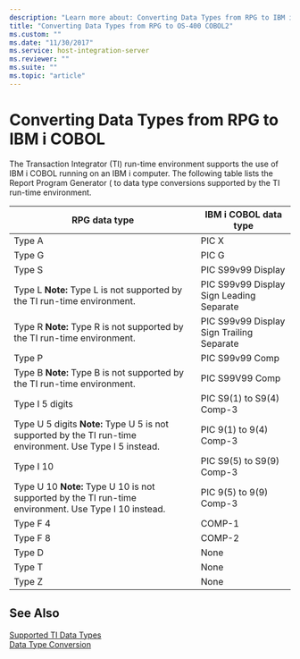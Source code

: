 ```yaml
---
description: "Learn more about: Converting Data Types from RPG to IBM i COBOL"
title: "Converting Data Types from RPG to OS-400 COBOL2"
ms.custom: ""
ms.date: "11/30/2017"
ms.service: host-integration-server
ms.reviewer: ""
ms.suite: ""
ms.topic: "article"
---
```

# Converting Data Types from RPG to IBM i COBOL
The Transaction Integrator (TI) run-time environment supports the use of IBM i COBOL running on an IBM i computer. The following table lists the Report Program Generator ( to  data type conversions supported by the TI run-time environment.  
  
|RPG data type|IBM i COBOL data type|  
|-------------------|-----------------------------|  
|Type A|PIC X|  
|Type G|PIC G|  
|Type S|PIC S99v99 Display|  
|Type L **Note:**  Type L is not supported by the TI run-time environment.|PIC S99v99 Display Sign Leading Separate|  
|Type R **Note:**  Type R is not supported by the TI run-time environment.|PIC S99v99 Display Sign Trailing Separate|  
|Type P|PIC S99v99 Comp|  
|Type B **Note:**  Type B is not supported by the TI run-time environment.|PIC S99V99 Comp|  
|Type I 5 digits|PIC S9(1) to S9(4) Comp-3|  
|Type U 5 digits **Note:**  Type U 5 is not supported by the TI run-time environment. Use Type I 5 instead.|PIC 9(1) to 9(4) Comp-3|  
|Type I 10|PIC S9(5) to S9(9) Comp-3|  
|Type U 10 **Note:**  Type U 10 is not supported by the TI run-time environment. Use Type I 10 instead.|PIC 9(5) to 9(9) Comp-3|  
|Type F 4|COMP-1|  
|Type F 8|COMP-2|  
|Type D|None|  
|Type T|None|  
|Type Z|None|  
  
## See Also  
 [Supported TI Data Types](../core/supported-ti-data-types2.md)   
 [Data Type Conversion](../core/data-type-conversion1.md)
